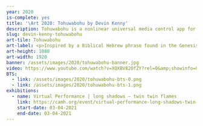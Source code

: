 ```yaml
---
year: 2020
is-complete: yes
title: '\Art 2020: Tohuwabohu by Devin Kenny'
description: Tohuwabohu is a nonlinear universal media control app for live performances.
slug: devin-kenny-tohuwabohu
art-tile: Tohuwabohu
art-label: <p>Inspired by a Biblical Hebrew phrase found in the Genesis creation narrative that describes the condition of the earth immediately before the creation of light, often interpreted as "without form, and void", Tohuwabohu is a nonlinear universal media control app for live performances developed in React.js and Electron.</p><p>Performance essays is a multimodal approach to conveying ideas and concepts to an audience by taking advantage of the many avenues of perception by humans. When we see the media we must ask how we believe we can interact with it. How do we connect, modify, and layer different media types? How do these interactions extend into the physical space? How do we generalize an all-media "instrument"?</p><p>From the layout to the actual functionality, Tohuwabohu gives a user much flexibility to do whatever they want instead of predefining everything. A bit of chaotic energy at first, maybe you don't know what this button does, or where the window went (as everything is movable); but as you get a hang of it, it becomes a good partner of yours.</p><p>Features include:<ul><li>Preloading performance files<li>Adding local file and YouTube videos on the fly with thumbnails<li>Reorderable playlist in 1D/list and 2D/grid layout<li>Multiple resizable previews<li>Audio recording of the performance<li>Text window with basic WYSIWYG<li>Overlay canvas for live free-hand drawing<li>Each component is draggable to anywhere with in the app screen, collapsable anytime<li>MIDI support, fullscreen, hotkey binding, dark mode</ul></p><p><a href="https://github.com/slashers-cornelltech/tohuwabohu">Tohuwabohu user manual and source code</a></p>
art-height: 1080
art-width: 1920
banner: /assets/images/2020/tohuwabohu-banner.jpg
video: https://www.youtube.com/watch?v=XQXBV82OfZY?rel=0&amp;showinfo=0
BTS:
  - link: /assets/images/2020/tohuwabohu-bts-0.png
  - link: /assets/images/2020/tohuwabohu-bts-1.png
exhibitions:
  - name: Virtual Performance | long shadows – twin twin flames
    link: https://camh.org/event/virtual-performance-long-shadows-twin-twin-flames-devin-kenny/
    start-date: 03-04-2021
    end-date: 03-04-2021
---
```

